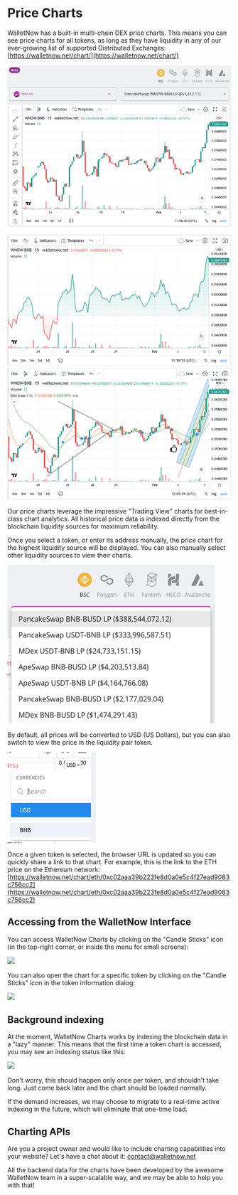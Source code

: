 # Price Charts

WalletNow has a built-in multi-chain DEX price charts. This means you can see price charts for all tokens, as long as they have liquidity in any of our ever-growing list of supported Distributed Exchanges: [https://walletnow.net/chart/](https://walletnow.net/chart/)

![](<../.gitbook/assets/image (80).png>)

![](<../.gitbook/assets/image (81).png>)![](<../.gitbook/assets/image (82).png>)

Our price charts leverage the impressive "Trading View" charts for best-in-class chart analytics. All historical price data is indexed directly from the blockchain liquidity sources for maximum reliability.

Once you select a token, or enter its address manually, the price chart for the highest liquidity source will be displayed. You can also manually select other liquidity sources to view their charts.

![](<../.gitbook/assets/image (79).png>)

By default, all prices will be converted to USD (US Dollars), but you can also switch to view the price in the liquidity pair token.

![](<../.gitbook/assets/image (83).png>)

Once a given token is selected, the browser URL is updated so you can quickly share a link to that chart. For example, this is the link to the ETH price on the Ethereum network: [https://walletnow.net/chart/eth/0xc02aaa39b223fe8d0a0e5c4f27ead9083c756cc2](https://walletnow.net/chart/eth/0xc02aaa39b223fe8d0a0e5c4f27ead9083c756cc2)

## Accessing from the WalletNow Interface <a href="#2f80" id="2f80"></a>

You can access WalletNow Charts by clicking on the "Candle Sticks" icon (in the top-right corner, or inside the menu for small screens):

![](https://miro.medium.com/max/564/1\*i44bD-oZxdXV-BFFxaHBkg.png)

You can also open the chart for a specific token by clicking on the "Candle Sticks" icon in the token information dialog:

![](https://miro.medium.com/max/680/1\*LwGsWT0c4Tv9nYTGqHFtIw.png)

## Background indexing <a href="#0d38" id="0d38"></a>

At the moment, WalletNow Charts works by indexing the blockchain data in a "lazy" manner. This means that the first time a token chart is accessed, you may see an indexing status like this:

![](https://miro.medium.com/max/1400/1\*vUqg\_Bmd6R6HR6pUpuH\_Pg.png)

Don't worry, this should happen only once per token, and shouldn't take long. Just come back later and the chart should be loaded normally.

If the demand increases, we may choose to migrate to a real-time active indexing in the future, which will eliminate that one-time load.

## Charting APIs <a href="#266a" id="266a"></a>

Are you a project owner and would like to include charting capabilities into your website? Let's have a chat about it: contact@walletnow.net

All the backend data for the charts have been developed by the awesome WalletNow team in a super-scalable way, and we may be able to help you with that!
